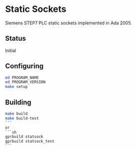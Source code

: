 # Static Sockets
Siemens STEP7 PLC static sockets implemented in Ada 2005.

## Status
Initial

## Configuring
```sh
ed PROGRAM_NAME
ed PROGRAM_VERSION
make setup
```

## Building
````sh
make build
make build-test
```
or
```sh
gprbuild statsock
gprbuild statsock_test
```


